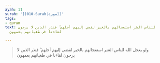 ```yaml
---
ayah: 11
surah: '[[010-Surah|سورة]]'
tags:
- quran
text: ولو يعجل الله للناس الشر استعجالهم بالخير لقضي إليهم أجلهم ۖ فنذر الذين لا يرجون
  لقاءنا في طغيانهم يعمهون

---
```

> ولو يعجل الله للناس الشر استعجالهم بالخير لقضي إليهم أجلهم ۖ فنذر الذين لا يرجون لقاءنا في طغيانهم يعمهون
